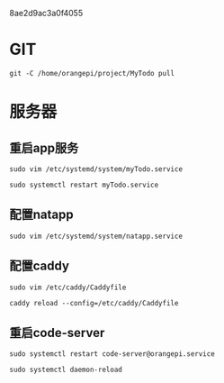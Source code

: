 8ae2d9ac3a0f4055
# GIT
`git -C /home/orangepi/project/MyTodo pull`
# 服务器
## 重启app服务
`sudo vim /etc/systemd/system/myTodo.service`

`sudo systemctl restart myTodo.service`
## 配置natapp
`sudo vim /etc/systemd/system/natapp.service`
## 配置caddy
`sudo vim /etc/caddy/Caddyfile`

`caddy reload --config=/etc/caddy/Caddyfile`

## 重启code-server
`sudo systemctl restart code-server@orangepi.service`

`sudo systemctl daemon-reload`